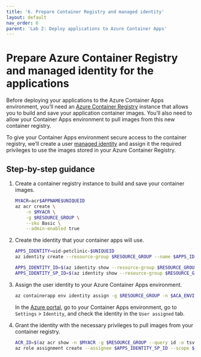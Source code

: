 ```yaml
---
title: '6. Prepare Container Registry and managed identity'
layout: default
nav_order: 6
parent: 'Lab 2: Deploy applications to Azure Container Apps'
---
```


# Prepare Azure Container Registry and managed identity for the applications

Before deploying your applications to the Azure Container Apps environment, you’ll need an [Azure Container Registry](https://learn.microsoft.com/en-us/azure/container-registry/container-registry-intro) instance that allows you to build and save your application container images. You’ll also need to allow your Container Apps environment to pull images from this new container registry.

To give your Container Apps environment secure access to the container registry, we’ll create a user [managed identity](https://learn.microsoft.com/entra/identity/managed-identities-azure-resources/overview) and assign it the required privileges to use the images stored in your Azure Container Registry.

## Step-by-step guidance

1.  Create a container registry instance to build and save your container images.

    ```bash
    MYACR=acr$APPNAME$UNIQUEID
    az acr create \
        -n $MYACR \
        -g $RESOURCE_GROUP \
        --sku Basic \
        --admin-enabled true
    ```

1.  Create the identity that your container apps will use.

    ```bash
    APPS_IDENTITY=uid-petclinic-$UNIQUEID
    az identity create --resource-group $RESOURCE_GROUP --name $APPS_IDENTITY --output json

    APPS_IDENTITY_ID=$(az identity show --resource-group $RESOURCE_GROUP --name $APPS_IDENTITY --query id --output tsv)
    APPS_IDENTITY_SP_ID=$(az identity show --resource-group $RESOURCE_GROUP --name $APPS_IDENTITY --query principalId --output tsv)
    ```

1.  Assign the user identity to your Azure Container Apps environment.

    ```bash
    az containerapp env identity assign -g $RESOURCE_GROUP -n $ACA_ENVIRONMENT --user-assigned $APPS_IDENTITY_ID
    ```

    In the [Azure portal](http://portal.azure.com/), go to your Container Apps environment, go to `Settings` \> `Identity`, and check the identity in the `User assigned` tab.

1.  Grant the identity with the necessary privileges to pull images from your container registry.

    ```bash
    ACR_ID=$(az acr show -n $MYACR -g $RESOURCE_GROUP --query id -o tsv)
    az role assignment create --assignee $APPS_IDENTITY_SP_ID --scope $ACR_ID --role acrpull
    ```

